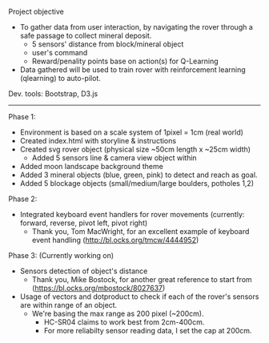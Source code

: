 Project objective
* To gather data from user interaction, by navigating the rover through a safe passage to collect mineral deposit.
  - 5 sensors' distance from block/mineral object
  - user's command
  - Reward/penality points base on action(s) for Q-Learning
* Data gathered will be used to train rover with reinforcement learning (qlearning) to auto-pilot.

Dev. tools: Bootstrap, D3.js

---
Phase 1:
* Environment is based on a scale system of 1pixel = 1cm (real world)
* Created index.html with storyline & instructions
* Created svg rover object (physical size ~50cm length x ~25cm width)
  - Added 5 sensors line & camera view object within
* Added moon landscape background theme
* Added 3 mineral objects (blue, green, pink) to detect and reach as goal. 
* Added 5 blockage objects (small/medium/large boulders, potholes 1,2)

Phase 2:
* Integrated keyboard event handlers for rover movements (currently: forward, reverse, pivot left, pivot right)
  - Thank you, Tom MacWright, for an excellent example of keyboard event handling (http://bl.ocks.org/tmcw/4444952)

Phase 3: (Currently working on)
* Sensors detection of object's distance
  - Thank you, Mike Bostock, for another great reference to start from (https://bl.ocks.org/mbostock/8027637)
* Usage of vectors and dotproduct to check if each of the rover's sensors are within range of an object.
  - We're basing the max range as 200 pixel (~200cm). 
    - HC-SR04 claims to work best from 2cm-400cm.
    - For more reliabilty sensor reading data, I set the cap at 200cm. 

    
